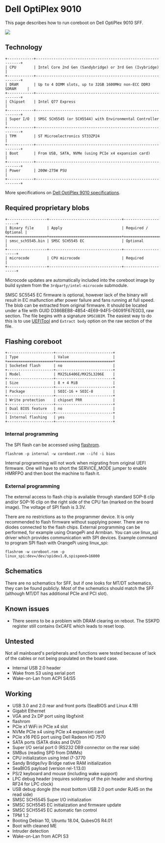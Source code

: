 # Dell OptiPlex 9010

This page describes how to run coreboot on Dell OptiPlex 9010 SFF.

![](optiplex_9010.jpg)

## Technology

```{eval-rst}
+------------+---------------------------------------------------------------+
| CPU        | Intel Core 2nd Gen (Sandybridge) or 3rd Gen (Ivybridge)       |
+------------+---------------------------------------------------------------+
| DRAM       | Up to 4 DIMM slots, up to 32GB 1600MHz non-ECC DDR3 SDRAM     |
+------------+---------------------------------------------------------------+
| Chipset    | Intel Q77 Express                                             |
+------------+---------------------------------------------------------------+
| Super I/O  | SMSC SCH5545 (or SCH5544) with Environmental Controller       |
+------------+---------------------------------------------------------------+
| TPM        | ST Microelectronics ST33ZP24                                  |
+------------+---------------------------------------------------------------+
| Boot       | From USB, SATA, NVMe (using PCIe x4 expansion card)           |
+------------+---------------------------------------------------------------+
| Power      | 200W-275W PSU                                                 |
+------------+---------------------------------------------------------------+
```

More specifications on [Dell OptiPlex 9010 specifications].

## Required proprietary blobs

```{eval-rst}
+------------------+---------------------------------+---------------------+
| Binary file      | Apply                           | Required / Optional |
+==================+=================================+=====================+
| smsc_sch5545.bin | SMSC SCH5545 EC                 | Optional            |
+------------------+---------------------------------+---------------------+
| microcode        | CPU microcode                   | Required            |
+------------------+---------------------------------+---------------------+
```

Microcode updates are automatically included into the coreboot image by build
system from the `3rdparty/intel-microcode` submodule.

SMSC SC5545 EC firmware is optional, however lack of the binary will result in
EC malfunction after power failure and fans running at full speed. The blob can
be extracted from original firmware. It should be located under a file with
GUID D386BEB8-4B54-4E69-94F5-06091F67E0D3, raw section. The file begins with a
signature `SMSCUBIM`. The easiest way to do this is to use [UEFITool] and
`Extract body` option on the raw section of the file.

## Flashing coreboot

```{eval-rst}
+---------------------+--------------------------+
| Type                | Value                    |
+=====================+==========================+
| Socketed flash      | no                       |
+---------------------+--------------------------+
| Model               | MX25L6406E/MX25L3206E    |
+---------------------+--------------------------+
| Size                | 8 + 4 MiB                |
+---------------------+--------------------------+
| Package             | SOIC-16 + SOIC-8         |
+---------------------+--------------------------+
| Write protection    | chipset PRR              |
+---------------------+--------------------------+
| Dual BIOS feature   | no                       |
+---------------------+--------------------------+
| Internal flashing   | yes                      |
+---------------------+--------------------------+
```

### Internal programming

The SPI flash can be accessed using [flashrom].

    flashrom -p internal -w coreboot.rom --ifd -i bios

Internal programming will not work when migrating from original UEFI firmware.
One will have to short the SERVICE_MODE jumper to enable HMRFPO and then boot
the machine to flash it.

### External programming

The external access to flash chip is available through standard SOP-8 clip
and/or SOP-16 clip on the right side of the CPU fan (marked on the board
image). The voltage of SPI flash is 3.3V.

There are no restrictions as to the programmer device. It is only recommended
to flash firmware without supplying power. There are no diodes connected to the
flash chips. External programming can be performed, for example using OrangePi
and Armbian. You can use linux_spi driver which provides communication with SPI
devices. Example command to program SPI flash with OrangePi using linux_spi:

    flashrom -w coreboot.rom -p linux_spi:dev=/dev/spidev1.0,spispeed=16000

## Schematics

There are no schematics for SFF, but if one looks for MT/DT schematics, they
can be found publicly. Most of the schematics should match the SFF (although
MT/DT has additional PCIe and PCI slot).

## Known issues

- There seems to be a problem with DRAM clearing on reboot. The SSKPD register
  still contains 0xCAFE which leads to reset loop.

## Untested

Not all mainboard's peripherals and functions were tested because of lack of
the cables or not being populated on the board case.

- Internal USB 2.0 header
- Wake from S3 using serial port
- Wake-on-Lan from ACPI S4/S5

## Working

- USB 3.0 and 2.0 rear and front ports (SeaBIOS and Linux 4.19)
- Gigabit Ethernet
- VGA and 2x DP port using libgfxinit
- flashrom
- PCIe x1 WiFi in PCIe x4 slot
- NVMe PCIe x4 using PCIe x4 expansion card
- PCIe x16 PEG port using Dell Radeon HD 7570
- SATA ports (SATA disks and DVD)
- Super I/O serial port 0 (RS232 DB9 connector on the rear side)
- SMBus (reading SPD from DIMMs)
- CPU initialization using Intel i7-3770
- Sandy Bridge/Ivy Bridge native RAM initialization
- SeaBIOS payload (version rel-1.13.0)
- PS/2 keyboard and mouse (including wake support)
- LPC debug header (requires soldering of the pin header and shorting RF24 for
  LPC clock)
- USB debug dongle (the most bottom USB 2.0 port under RJ45 on the read side)
- SMSC SCH5545 Super I/O initialization
- SMSC SCH5545 EC initialization and firmware update
- SMSC SCH5545 EC automatic fan control
- TPM 1.2
- Booting Debian 10, Ubuntu 18.04, QubesOS R4.01
- Boot with cleaned ME
- Intruder detection
- Wake-on-Lan from ACPI S3

[flashrom]: https://flashrom.org/Flashrom
[Dell OptiPlex 9010 specifications]: https://www.dell.com/downloads/global/products/optix/en/dell_optiplex_9010_spec_sheet.pdf
[UEFITool]: https://github.com/LongSoft/UEFITool
